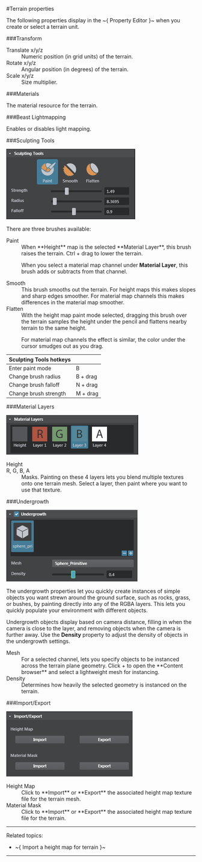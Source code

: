 #Terrain properties

The following properties display in the ~{ Property Editor }~ when you create or select a terrain unit.

###Transform

<dl>
<dt>Translate x/y/z</dt>
<dd>Numeric position (in grid units) of the terrain.</dd>

<dt>Rotate x/y/z</dt>
<dd>Angular position (in degrees) of the terrain.</dt>

<dt>Scale x/y/z</dt>
<dd>Size multiplier.</dd>
</dl>

###Materials

The material resource for the terrain.

###Beast Lightmapping

Enables or disables light mapping.

###Sculpting Tools

 ![](../../images/terrain_sculpting_tools.png)

 There are three brushes available:

 <dl>
  <dt>Paint</dt>
 <dd>When **Height** map is the selected **Material Layer**, this brush raises the terrain. Ctrl + drag to lower the terrain.

 When you select a material map channel under **Material Layer**, this brush adds or subtracts from that channel.
</dd>

 <dt>Smooth</dt>
 <dd>This brush smooths out the terrain. For height maps this makes slopes and sharp edges smoother. For material map channels this makes differences in the material map smoother.
 </dd>

 <dt>Flatten</dt>
 <dd>With the height map paint mode selected, dragging this brush over the terrain  samples the height under the pencil and flattens nearby terrain to the same height.

 For material map channels the effect is similar, the color under the cursor smudges out as you drag.</dd>

 </dl>

 | Sculpting Tools hotkeys  |  |
 | ------------- | ------------- |
 | Enter paint mode | B |
 | Change brush radius  | B + drag |
 | Change brush falloff  | N + drag |
 | Change brush strength  | M + drag |

###Material Layers

![](../../images/terrain_props_materialLayers.png)

<dl>

<dt>Height</dt>
<dd></dd>

<dt>R, G, B, A</dt>

<dd>Masks. Painting on these 4 layers lets you blend multiple textures onto one terrain mesh. Select a layer, then paint where you want to use that texture.</dd>

</dl>

###Undergrowth

![](../../images/terrain_props_undergrowth.png)

The undergrowth properties let you quickly create instances of simple objects you want strewn around the ground surface, such as rocks, grass, or bushes, by painting directly into any of the RGBA layers. This lets you quickly populate your environment with different objects.

Undergrowth objects display based on camera distance, filling in when the camera is close to the layer, and removing objects when the camera is further away. Use the **Density** property to adjust the density of objects in  the undergrowth settings.


<dl>

<dt>Mesh</dt>
<dd>For a selected channel, lets you specify objects to be instanced across the terrain plane geometry. Click + to open the **Content browser** and select a lightweight mesh for instancing.</dd>

<dt>Density</dt>
<dd>Determines how heavily the selected geometry is instanced on the terrain. </dd>

</dl>

###Import/Export

![](../../images/terrain_props_importExport.png)

<dt>Height Map</dt>
<dd>Click to **Import** or **Export** the associated height map texture file for the terrain mesh.</dd>

<dt>Material Mask</dt>
<dd>Click to **Import** or **Export** the associated height map texture file for the terrain.</dd>


</dl>

---
Related topics:
- ~{ Import a height map for terrain }~
---

